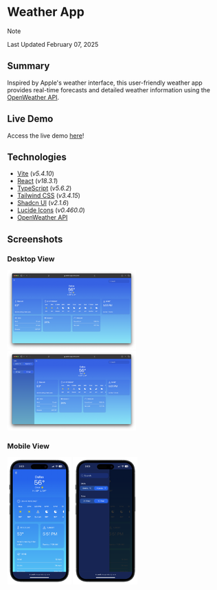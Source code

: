 # Weather App

> [!NOTE]
> Last Updated February 07, 2025

## Summary
Inspired by Apple's weather interface, this user-friendly weather app provides real-time forecasts and detailed weather information using the [OpenWeather API](https://openweathermap.org).

## Live Demo
Access the live demo [here](https://weather-app.victor-jr.com)!

## Technologies
- [Vite](https://vite.dev/) (*v5.4.10*)
- [React](https://react.dev/) (*v18.3.1*)
- [TypeScript](https://www.typescriptlang.org) (*v5.6.2*)
- [Tailwind CSS](https://tailwindcss.com/) (*v3.4.15*)
- [Shadcn UI](https://ui.shadcn.com/) (*v2.1.6*)
- [Lucide Icons](https://lucide.dev/) (*v0.460.0*)
- [OpenWeather API](https://openweathermap.org)

## Screenshots
### Desktop View
<img src="src/assets/desktop.png" width="300" alt="Desktop view of Weather App" /> <img src="src/assets/desktop-side.png" width="300" alt="Desktop view of Weather App" />

### Mobile View
<img src="src/assets/mobile.png" width="150" alt="Mobile view of Weather App" /> <img src="src/assets/mobile-side.png" width="150" alt="Mobile view of Weather App" />
